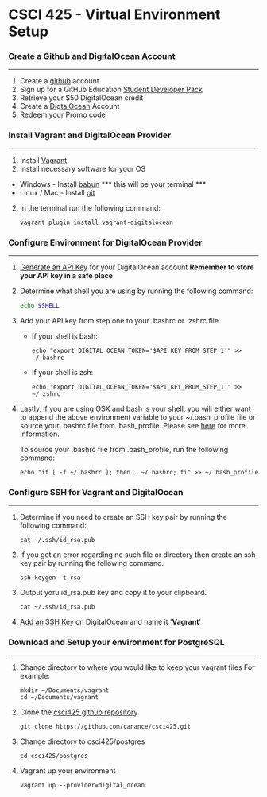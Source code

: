 # CSCI 425 - Virtual Environment Setup

### Create a Github and DigitalOcean Account
-----------------------
1. Create a [github](http://github.com) account
2. Sign up for a GitHub Education [Student Developer Pack](https://education.github.com/pack)
3. Retrieve your $50 DigitalOcean credit
4. Create a [DigtalOcean](https://www.digitalocean.com/) Account
5. Redeem your Promo code

### Install Vagrant and DigitalOcean Provider
-----------------------
1. Install [Vagrant](https://www.vagrantup.com/downloads.html)
2. Install necessary software for your OS 
- Windows - Install [babun](https://babun.github.io/) *** this will be your terminal ***
- Linux / Mac - Install [git](https://git-scm.com/downloads)
2. In the terminal  run the following command:
    
    ```
    vagrant plugin install vagrant-digitalocean
    ```
    

### Configure Environment for DigitalOcean Provider
-----------------------
1. [Generate an API Key](https://cloud.digitalocean.com/settings/api/tokens) for your DigitalOcean account 
**Remember to store your API key in a safe place**
2. Determine what shell you are using by running the following command:
    ```bash
    echo $SHELL
    ```
3. Add your API key from step one to your .bashrc or .zshrc file.
	- If your shell is bash:
	
        ```
        echo "export DIGITAL_OCEAN_TOKEN='$API_KEY_FROM_STEP_1'" >> ~/.bashrc
        ```
	
	- If your shell is zsh:
        
        ```
        echo "export DIGITAL_OCEAN_TOKEN='$API_KEY_FROM_STEP_1'" >> ~/.zshrc
        ```

4. Lastly, if you are using OSX and bash is your shell, you will either want to append the above environment variable to your ~/.bash_profile file or source your .bashrc file from .bash_profile.  Please see [here](http://ss64.com/osx/syntax-bashrc.html) for more information.  

    To source your .bashrc file from .bash_profile, run the following command:

    ```
    echo "if [ -f ~/.bashrc ]; then . ~/.bashrc; fi" >> ~/.bash_profile
    ```


### Configure SSH for Vagrant and DigitalOcean
-----------------------
1. Determine if you need to create an SSH key pair by running the following command:
	
	```
    cat ~/.ssh/id_rsa.pub
    ```
    
2. If you get an error regarding no such file or directory then create an ssh key pair by running the following command.  
	
	```
    ssh-keygen -t rsa
    ```
    
3. Output yoru id_rsa.pub key and copy it to your clipboard.
	
	```
    cat ~/.ssh/id_rsa.pub
    ```
    
4. [Add an SSH Key](https://cloud.digitalocean.com/settings/security) on DigitalOcean and name it '**Vagrant**'

### Download and Setup your environment for PostgreSQL
-----------------------
1. Change directory to where you would like to keep your vagrant files
For example:

    ```
    mkdir ~/Documents/vagrant
    cd ~/Documents/vagrant
    ```
    
2. Clone the [csci425 github repository](https://github.com/canance/csci425)
    
    ```
    git clone https://github.com/canance/csci425.git
    ```
    
3. Change directory to csci425/postgres
    ``` 
    cd csci425/postgres
    ```
    
4. Vagrant up your environment
    
    ```
    vagrant up --provider=digital_ocean
    ```
    
